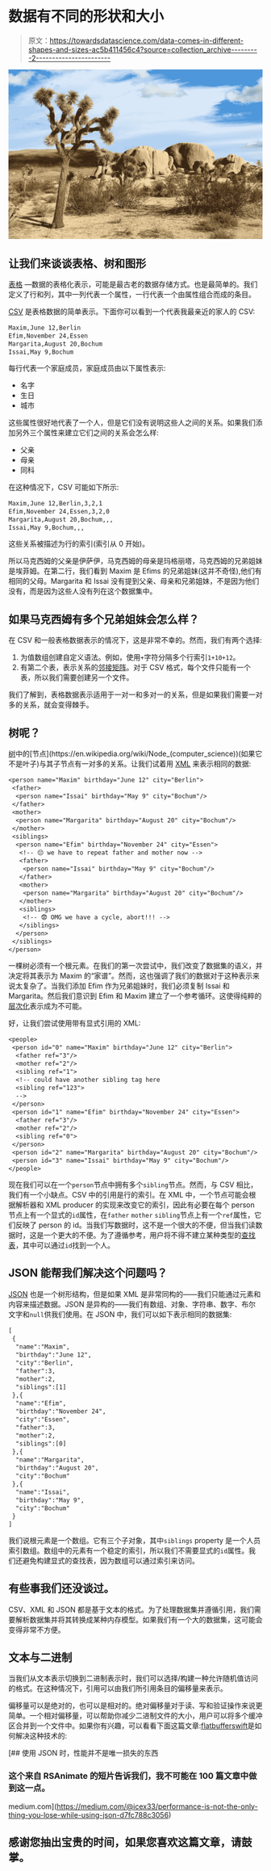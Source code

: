 # 数据有不同的形状和大小

> 原文：<https://towardsdatascience.com/data-comes-in-different-shapes-and-sizes-ac5b411456c4?source=collection_archive---------2----------------------->

![](img/2d8393b5493fc6386df273d2096e507a.png)

## 让我们来谈谈表格、树和图形

[表格](https://en.wikipedia.org/wiki/Table_(information)) —数据的表格化表示，可能是最古老的数据存储方式。也是最简单的。我们定义了行和列，其中一列代表一个属性，一行代表一个由属性组合而成的条目。

[CSV](https://en.wikipedia.org/wiki/Comma-separated_values) 是表格数据的简单表示。下面你可以看到一个代表我最亲近的家人的 CSV:

```
Maxim,June 12,Berlin
Efim,November 24,Essen
Margarita,August 20,Bochum
Issai,May 9,Bochum
```

每行代表一个家庭成员，家庭成员由以下属性表示:

*   名字
*   生日
*   城市

这些属性很好地代表了一个人，但是它们没有说明这些人之间的关系。如果我们添加另外三个属性来建立它们之间的关系会怎么样:

*   父亲
*   母亲
*   同科

在这种情况下，CSV 可能如下所示:

```
Maxim,June 12,Berlin,3,2,1
Efim,November 24,Essen,3,2,0
Margarita,August 20,Bochum,,,
Issai,May 9,Bochum,,,
```

这些关系被描述为行的索引(索引从 0 开始)。

所以马克西姆的父亲是伊萨伊，马克西姆的母亲是玛格丽塔，马克西姆的兄弟姐妹是埃菲姆。在第二行，我们看到 Maxim 是 Efims 的兄弟姐妹(这并不奇怪),他们有相同的父母。Margarita 和 Issai 没有提到父亲、母亲和兄弟姐妹，不是因为他们没有，而是因为这些人没有列在这个数据集中。

## 如果马克西姆有多个兄弟姐妹会怎么样？

在 CSV 和一般表格数据表示的情况下，这是非常不幸的。然而，我们有两个选择:

1.  为值数组创建自定义语法。例如，使用`+`字符分隔多个行索引`1+10+12`。
2.  有第二个表，表示关系的[邻接矩阵](https://en.wikipedia.org/wiki/Adjacency_matrix)。对于 CSV 格式，每个文件只能有一个表，所以我们需要创建另一个文件。

我们了解到，表格数据表示适用于一对一和多对一的关系，但是如果我们需要一对多的关系，就会变得棘手。

## 树呢？

[树](https://en.wikipedia.org/wiki/Tree_(data_structure))中的[节点](https://en.wikipedia.org/wiki/Node_(computer_science))(如果它不是叶子)与其子节点有一对多的关系。让我们试着用 [XML](https://en.wikipedia.org/wiki/XML) 来表示相同的数据:

```
<person name="Maxim" birthday="June 12" city="Berlin">
 <father>
  <person name="Issai" birthday="May 9" city="Bochum"/>
 </father>
 <mother>
  <person name="Margarita" birthday="August 20" city="Bochum"/>
 </mother>
 <siblings>
  <person name="Efim" birthday="November 24" city="Essen">
   <!-- 😔 we have to repeat father and mother now -->
   <father>
    <person name="Issai" birthday="May 9" city="Bochum"/>
   </father>
   <mother>
    <person name="Margarita" birthday="August 20" city="Bochum"/>
   </mother>
   <siblings>
    <!-- 😨 OMG we have a cycle, abort!!! -->
   </siblings>
  </person>
 </siblings>
</person>
```

一棵树必须有一个根元素。在我们的第一次尝试中，我们改变了数据集的语义，并决定将其表示为 Maxim 的“家谱”。然而，这也强调了我们的数据对于这种表示来说太复杂了。当我们添加 Efim 作为兄弟姐妹时，我们必须复制 Issai 和 Margarita。然后我们意识到 Efim 和 Maxim 建立了一个参考循环。这使得纯粹的[层次化](https://en.wikipedia.org/wiki/Hierarchy)表示成为不可能。

好，让我们尝试使用带有显式引用的 XML:

```
<people>
 <person id="0" name="Maxim" birthday="June 12" city="Berlin">
  <father ref="3"/>
  <mother ref="2"/>
  <sibling ref="1">
  <!-- could have another sibling tag here
  <sibling ref="123">
  -->
 </person>
 <person id="1" name="Efim" birthday="November 24" city="Essen">
  <father ref="3"/>
  <mother ref="2"/>
  <sibling ref="0">
 </person>
 <person id="2" name="Margarita" birthday="August 20" city="Bochum"/>
 <person id="3" name="Issai" birthday="May 9" city="Bochum"/>
</people>
```

现在我们可以在一个`person`节点中拥有多个`sibling`节点。然而，与 CSV 相比，我们有一个小缺点。CSV 中的引用是行的索引。在 XML 中，一个节点可能会根据解析器和 XML producer 的实现来改变它的索引，因此有必要在每个 person 节点上有一个显式的`id`属性，在`father` `mother` `sibling`节点上有一个`ref`属性，它们反映了 person 的 id。当我们写数据时，这不是一个很大的不便，但当我们读数据时，这是一个更大的不便。为了遵循参考，用户将不得不建立某种类型的[查找表](https://en.wikipedia.org/wiki/Lookup_table)，其中可以通过`id`找到一个人。

## JSON 能帮我们解决这个问题吗？

[JSON](https://en.wikipedia.org/wiki/JSON) 也是一个树形结构，但是如果 XML 是非常同构的——我们只能通过元素和内容来描述数据。JSON 是异构的——我们有数组、对象、字符串、数字、布尔文字和`null`供我们使用。在 JSON 中，我们可以如下表示相同的数据集:

```
[
 {
  "name":"Maxim",
  "birthday":"June 12",
  "city":"Berlin",
  "father":3,
  "mother":2,
  "siblings":[1]
 },{
  "name":"Efim",
  "birthday":"November 24",
  "city":"Essen",
  "father":3,
  "mother":2,
  "siblings":[0]
 },{
  "name":"Margarita",
  "birthday":"August 20",
  "city":"Bochum"
 },{
  "name":"Issai",
  "birthday":"May 9",
  "city":"Bochum"
 }
]
```

我们说根元素是一个数组。它有三个子对象，其中`siblings` property 是一个人员索引数组。数组中的元素有一个稳定的索引，所以我们不需要显式的`id`属性。我们还避免构建显式的查找表，因为数组可以通过索引来访问。

## 有些事我们还没谈过。

CSV、XML 和 JSON 都是基于文本的格式。为了处理数据集并遵循引用，我们需要解析数据集并将其转换成某种内存模型。如果我们有一个大的数据集，这可能会变得非常不方便。

## 文本与二进制

当我们从文本表示切换到二进制表示时，我们可以选择/构建一种允许随机值访问的格式。在这种情况下，引用可以由我们所引用条目的偏移量来表示。

偏移量可以是绝对的，也可以是相对的。绝对偏移量对于读、写和验证操作来说更简单。一个相对偏移量，可以帮助你减少二进制文件的大小，用户可以将多个缓冲区合并到一个文件中。如果你有兴趣，可以看看下面这篇文章:[flatbufferswift](https://github.com/mzaks/FlatBuffersSwift)是如何解决这种技术的:

 [## 使用 JSON 时，性能并不是唯一损失的东西

### 这个来自 RSAnimate 的短片告诉我们，我不可能在 100 篇文章中做到这一点。

medium.com](https://medium.com/@icex33/performance-is-not-the-only-thing-you-lose-while-using-json-d7fc788c3056) 

## 感谢您抽出宝贵的时间，如果您喜欢这篇文章，请鼓掌。